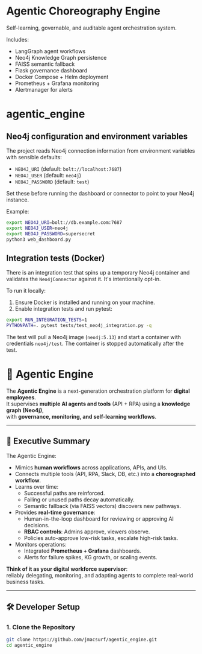 # Agentic Choreography Engine

Self-learning, governable, and auditable agent orchestration system.

Includes:
- LangGraph agent workflows
- Neo4j Knowledge Graph persistence
- FAISS semantic fallback
- Flask governance dashboard
- Docker Compose + Helm deployment
- Prometheus + Grafana monitoring
- Alertmanager for alerts
# agentic_engine

## Neo4j configuration and environment variables

The project reads Neo4j connection information from environment variables with sensible defaults:

- `NEO4J_URI` (default: `bolt://localhost:7687`)
- `NEO4J_USER` (default: `neo4j`)
- `NEO4J_PASSWORD` (default: `test`)

Set these before running the dashboard or connector to point to your Neo4j instance.

Example:

```bash
export NEO4J_URI=bolt://db.example.com:7687
export NEO4J_USER=neo4j
export NEO4J_PASSWORD=supersecret
python3 web_dashboard.py
```

## Integration tests (Docker)

There is an integration test that spins up a temporary Neo4j container and validates the `Neo4jConnector` against it. It's intentionally opt-in.

To run it locally:

1. Ensure Docker is installed and running on your machine.
2. Enable integration tests and run pytest:

```bash
export RUN_INTEGRATION_TESTS=1
PYTHONPATH=. pytest tests/test_neo4j_integration.py -q
```

The test will pull a Neo4j image (`neo4j:5.13`) and start a container with credentials `neo4j/test`. The container is stopped automatically after the test.


# 🤖 Agentic Engine

The **Agentic Engine** is a next-generation orchestration platform for **digital employees**.  
It supervises **multiple AI agents and tools** (API + RPA) using a **knowledge graph (Neo4j)**,  
with **governance, monitoring, and self-learning workflows**.

---

## 🚀 Executive Summary

The Agentic Engine:
- Mimics **human workflows** across applications, APIs, and UIs.
- Connects multiple tools (API, RPA, Slack, DB, etc.) into a **choreographed workflow**.
- Learns over time:
  - Successful paths are reinforced.
  - Failing or unused paths decay automatically.
  - Semantic fallback (via FAISS vectors) discovers new pathways.
- Provides **real-time governance**:
  - Human-in-the-loop dashboard for reviewing or approving AI decisions.
  - **RBAC controls**: Admins approve, viewers observe.
  - Policies auto-approve low-risk tasks, escalate high-risk tasks.
- Monitors operations:
  - Integrated **Prometheus + Grafana** dashboards.
  - Alerts for failure spikes, KG growth, or scaling events.

**Think of it as your digital workforce supervisor**:  
reliably delegating, monitoring, and adapting agents to complete real-world business tasks.

---

## 🛠 Developer Setup

### 1. Clone the Repository

```bash
git clone https://github.com/jmacsurf/agentic_engine.git
cd agentic_engine

